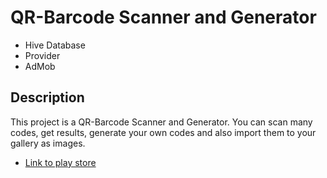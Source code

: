 # QR-Barcode Scanner and Generator

- Hive Database
- Provider
- AdMob

## Description

This project is a QR-Barcode Scanner and Generator.
You can scan many codes, get results, generate your own codes and also import them to your gallery as images.

- [Link to play store](https://play.google.com/store/apps/details?id=com.yomna.scanner)

